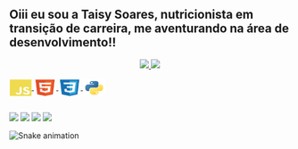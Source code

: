 
<!--
**Taisy-psoares/taisy-psoares** is a ✨ _special_ ✨ repository because its `README.md` (this file) appears on your GitHub profile.

Here are some ideas to get you started:

- 🔭 I’m currently working on ...
- 🌱 I’m currently learning ...
- 👯 I’m looking to collaborate on ...
- 🤔 I’m looking for help with ...
- 💬 Ask me about ...
- 📫 How to reach me: ...
- 😄 Pronouns: ...
- ⚡ Fun fact: ...
--> 


## Oiii eu sou a Taisy Soares, nutricionista em transição de carreira, me aventurando na área de desenvolvimento!!

<div align="center">
  <a href="https://github.com/Taisy-psoares">
  <img height="180em" src="https://github-readme-stats.vercel.app/api?username=Taisy-psoares&show_icons=true&theme=radical&include_all_commits=true&count_private=true"/>
  <img height="180em" src="https://github-readme-stats.vercel.app/api/top-langs/?username=Taisy-psoares&layout=compact&langs_count=7&theme=radical"/>
</div>

<div style="display: inline_block"><br>
  <img align="center" alt="Taisy-Js" height="30" width="40" src="https://raw.githubusercontent.com/devicons/devicon/master/icons/javascript/javascript-plain.svg">
  <img align="center" alt="Taisy-HTML" height="30" width="40" src="https://raw.githubusercontent.com/devicons/devicon/master/icons/html5/html5-original.svg">
  <img align="center" alt="Taisy-CSS" height="30" width="40" src="https://raw.githubusercontent.com/devicons/devicon/master/icons/css3/css3-original.svg">
  <img align="center" alt="Taisy-Python" height="30" width="40" src="https://raw.githubusercontent.com/devicons/devicon/master/icons/python/python-original.svg">  
</div>
  
##

  <div> 
  <a href="https://www.instagram.com/taisypsoares/" target="_blank"><img src="https://img.shields.io/badge/-Instagram-%23E4405F?style=for-the-badge&logo=instagram&logoColor=white" target="_blank"></a>
 <a href="https://discord.gg/wagxzStdcR" target="_blank"><img src="https://img.shields.io/badge/Discord-7289DA?style=for-the-badge&logo=discord&logoColor=white" target="_blank"></a> 
  <a href = "mailto:contatotaisypsoares@gmail.com"><img src="https://img.shields.io/badge/Gmail-D14836?style=for-the-badge&logo=gmail&logoColor=white" target="_blank"></a>
  <a href="https://www.linkedin.com/in/taisypsoares/" target="_blank"><img src="https://img.shields.io/badge/-LinkedIn-%230077B5?style=for-the-badge&logo=linkedin&logoColor=white" target="_blank"></a> 
  
  ![Snake animation](https://github.com/taisy-psoares/taisy-soares/blob/output/github-contribution-grid-snake.svg)
 
</div>
